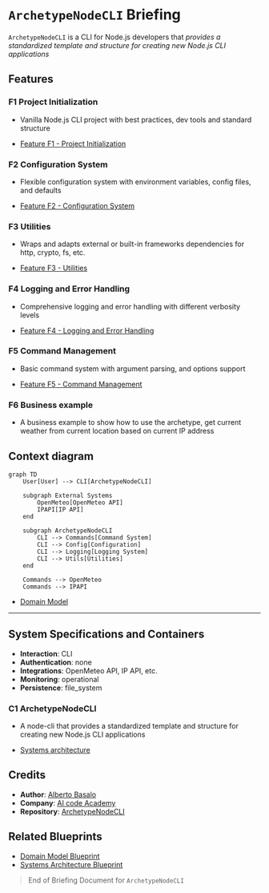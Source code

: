 # `ArchetypeNodeCLI` Briefing

`ArchetypeNodeCLI` is a CLI for Node.js developers that _provides a standardized template and structure for creating new Node.js CLI applications_

## Features

### F1 Project Initialization

- Vanilla Node.js CLI project with best practices, dev tools and standard structure

- [Feature F1 - Project Initialization](./f1-project-initialization.blueprint.md)

### F2 Configuration System

- Flexible configuration system with environment variables, config files, and defaults

- [Feature F2 - Configuration System](./f2-configuration-system.blueprint.md)

### F3 Utilities

- Wraps and adapts external or built-in frameworks dependencies for http, crypto, fs, etc.

- [Feature F3 - Utilities](./f3-utilities.blueprint.md)

### F4 Logging and Error Handling

- Comprehensive logging and error handling with different verbosity levels

- [Feature F4 - Logging and Error Handling](./f4-logging-and-error-handling.blueprint.md)

### F5 Command Management

- Basic command system with argument parsing, and options support

- [Feature F5 - Command Management](./f5-command-management.blueprint.md)

### F6 Business example

- A business example to show how to use the archetype, get current weather from current location based on current IP address

## Context diagram

```mermaid
graph TD
    User[User] --> CLI[ArchetypeNodeCLI]
    
    subgraph External Systems
        OpenMeteo[OpenMeteo API]
        IPAPI[IP API]
    end
    
    subgraph ArchetypeNodeCLI
        CLI --> Commands[Command System]
        CLI --> Config[Configuration]
        CLI --> Logging[Logging System]
        CLI --> Utils[Utilities]
    end
    
    Commands --> OpenMeteo
    Commands --> IPAPI
```

- [Domain Model](/docs/domain-model.blueprint.md)

---

## System Specifications and Containers

- **Interaction**: CLI
- **Authentication**: none
- **Integrations**: OpenMeteo API, IP API, etc.
- **Monitoring**: operational
- **Persistence**: file_system

### C1 ArchetypeNodeCLI

- A node-cli that provides a standardized template and structure for creating new Node.js CLI applications

- [Systems architecture](/docs/systems-architecture.blueprint.md)

## Credits

- **Author**: [Alberto Basalo](https://albertobasalo.dev)
- **Company**: [AI code Academy](https://aicode.academy)
- **Repository**: [ArchetypeNodeCLI](https://github.com/AIcodeAcademy/ArchetypeNodeCLI)

## Related Blueprints

- [Domain Model Blueprint](/docs/domain-model.blueprint.md)
- [Systems Architecture Blueprint](/docs/systems-architecture.blueprint.md)

> End of Briefing Document for `ArchetypeNodeCLI` 